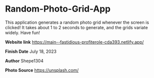 # Random-Photo-Grid-App
This application generates a random photo grid whenever the screen is clicked! It takes about 1 to 2 seconds to generate, and the grids variate widely. Have fun!

**Website link** https://main--fastidious-profiterole-cda393.netlify.app/

**Finish Date** July 18, 2023

**Author** Shepe1304

**Photo Source** https://unsplash.com/

